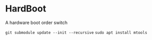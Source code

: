 # HardBoot
A hardware boot order switch

`git submodule update --init --recursive`
`sudo apt install mtools`